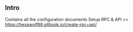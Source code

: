 ## Intro
Contains all the configuration documents
Setup RPC & API >> https://hexawolf88.gitbook.io/create-rpc+api/
